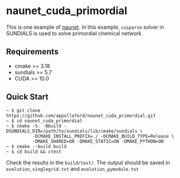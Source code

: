 # naunet_cuda_primordial

This is one example of [naunet](https://github.com/appolloford/naunet). In this example, `cusparse` solver in SUNDIALS is used to solve primordial chemical network.

## Requirements

- cmake >= 3.18
- sundials >= 5.7
- CUDA >= 10.0

## Quick Start

```
~ $ git clone https://github.com/appolloford/naunet_cuda_primordial.git
~ $ cd naunet_cuda_primordial
~ $ cmake -S. -Bbuild -DSUNDIALS_DIR=/path/to/sundials/lib/cmake/sundials \
          -DCMAKE_INSTALL_PREFIX=./ -DCMAKE_BUILD_TYPE=Release \
          -DMAKE_SHARED=ON -DMAKE_STATIC=ON -DMAKE_PYTHON=ON
~ $ cmake --build build
~ $ cd build && ctest
```

Check the results in the `build/test/`. The output should be saved in 
`evolution_singlegrid.txt` and `evolution_pymodule.txt`

